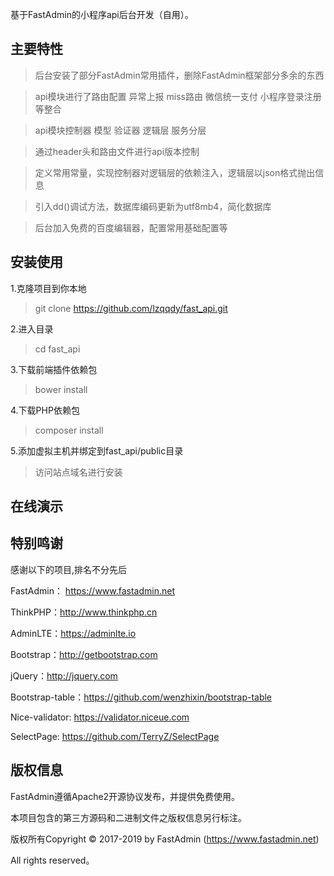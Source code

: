 基于FastAdmin的小程序api后台开发（自用）。


## **主要特性**

> 后台安装了部分FastAdmin常用插件，删除FastAdmin框架部分多余的东西

> api模块进行了路由配置 异常上报 miss路由 微信统一支付 小程序登录注册等整合

> api模块控制器 模型 验证器 逻辑层 服务分层

> 通过header头和路由文件进行api版本控制

> 定义常用常量，实现控制器对逻辑层的依赖注入，逻辑层以json格式抛出信息

> 引入dd()调试方法，数据库编码更新为utf8mb4，简化数据库

> 后台加入免费的百度编辑器，配置常用基础配置等


## **安装使用**
1.克隆项目到你本地
>git clone https://github.com/lzqqdy/fast_api.git

2.进入目录
>cd fast_api

3.下载前端插件依赖包
>bower install

4.下载PHP依赖包
>composer install

5.添加虚拟主机并绑定到fast_api/public目录

>访问站点域名进行安装

## **在线演示**

## **特别鸣谢**

感谢以下的项目,排名不分先后

FastAdmin： https://www.fastadmin.net

ThinkPHP：http://www.thinkphp.cn

AdminLTE：https://adminlte.io

Bootstrap：http://getbootstrap.com

jQuery：http://jquery.com

Bootstrap-table：https://github.com/wenzhixin/bootstrap-table

Nice-validator: https://validator.niceue.com

SelectPage: https://github.com/TerryZ/SelectPage


## **版权信息**

FastAdmin遵循Apache2开源协议发布，并提供免费使用。

本项目包含的第三方源码和二进制文件之版权信息另行标注。

版权所有Copyright © 2017-2019 by FastAdmin (https://www.fastadmin.net)

All rights reserved。